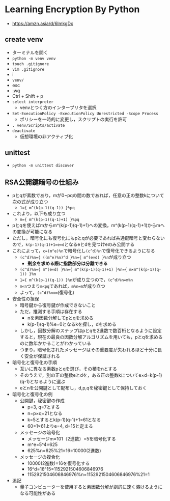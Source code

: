 # Learning Encryption By Python
- https://amzn.asia/d/6lmkgDx
## create venv
- ターミナルを開く
- `python -m venv venv`
- `touch .gitignore`
- `vim .gitignore`
- i
- `venv/`
- esc
- :wq
- Ctrl + Shift + p
- `select interpreter`
  - venvとつく方のインタープリタを選択
- `Set-ExecutionPolicy -ExecutionPolicy Unrestricted -Scope Process`
  - ポリシーを一時的に変更し，スクリプトの実行を許可
- `. venv/Scripts/activate`
- `deactivate`
  - 仮想環境の非アクティブ化
## unittest
- `python -m unittest discover`
## RSA公開鍵暗号の仕組み
- pとqが素数であり，mが0~pqの間の数であれば，任意の正の整数kについて次の式が成り立つ
  - `1={ m^(k(p-1)(q-1)) }%pq`
- これより，以下も成り立つ
  - `m={ m^(k(p-1)(q-1)+1) }%pq`
- pとqを使えばmからm^(k(p-1)(q-1)+1)への変換，m^(k(p-1)(q-1)+1)からmへの変換が可能になる
- ただし，暗号化にも復号化にもpとqが必要であれば共通鍵暗号と変わらないので，`k(p-1)(q-1)+1=e×d`となるeとdを見つけeのみ公開する
- これによって，`c=(m^e)%n`で暗号化し`(c^d)%n`で復号化できるようになる
  - `(c^d)%n={ ((m^e)%n)^d }%n={ m^(e×d) }%n`が成り立つ
    - **剰余を求める際に指数部分は分離できる**
  - `(c^d)%n={ m^(e×d) }%n={ m^(k(p-1)(q-1)+1) }%n={ m×m^(k(p-1)(q-1)) }%n`
  - `1={ m^(k(p-1)(q-1)) }%n`が成り立つので，`(c^d)%n=m%n`
  - `m<n`つまり`m<pq`であれば，`m%n=m`が成り立つ
  - よって，`(c^d)%n=m`(復号化)
- 安全性の担保
  - 暗号鍵から復号鍵が作成できないこと
  - ただ，推測する手順は存在する
    - nを素因数分解してpとqを求める
    - k(p-1)(q-1)%e=0となるkを探し，dを求める
  - しかし，因数分解のステップはpとqを2進数で数百桁となるように設定すると，現在の最良の因数分解アルゴリズムを用いても，pとqを求めるのに数年かかることがわかっている
  - つまり，暗号化されたメッセージはその重要度が失われるほど十分に長く安全が保証される
-  暗号化と復号化の手順
   - 互いに異なる素数pとqを選び，その積をnとする
   - そのうえで，別の正の整数eとdを，ある正の整数kについてe×d=k(p-1)(q-1)となるように選ぶ
   - eとnを公開鍵として配布し，d,p,qを秘密鍵として保持しておく
- 暗号化と復号化の例
  - 公開鍵，秘密鍵の作成
    - p=3, q=7とする
    - n=p×q=21となる
    - k=5とするとk(p-1)(q-1)+1=61となる
    - 60=1×61よりe=4, d=15と定まる
  - メッセージの暗号化
    - メッセージm=101（2進数）=5を暗号化する
    - m^e=5^4=625
    - 625%n=625%21=16=10000(2進数)
  - メッセージの複合化
    - 10000(2進数)=16を復号化する
    - 16^d=16^15=1152921504606846976
    - 1152921504606846976%n=1152921504606846976%21=1
- 追記
  - 量子コンピューターを使用すると素因数分解が劇的に速く溶けるようになる可能性がある